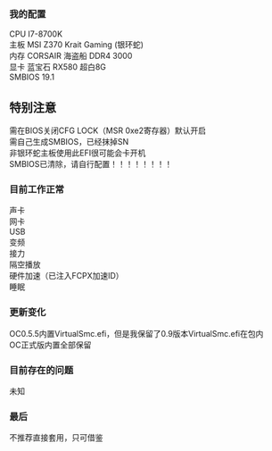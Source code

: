 ### 我的配置   
CPU I7-8700K  
主板 MSI Z370 Krait Gaming (银环蛇)  
内存 CORSAIR 海盗船 DDR4 3000  
显卡 蓝宝石 RX580 超白8G  
SMBIOS 19.1  

## 特别注意  
需在BIOS关闭CFG LOCK（MSR 0xe2寄存器）默认开启   
需自己生成SMBIOS，已经抹掉SN  
非银环蛇主板使用此EFI很可能会卡开机  
SMBIOS已清除，请自行配置！！！！！！！！

### 目前工作正常  
声卡  
网卡  
USB  
变频  
接力  
隔空播放  
硬件加速（已注入FCPX加速ID）  
睡眠  

### 更新变化  
OC0.5.5内置VirtualSmc.efi，但是我保留了0.9版本VirtualSmc.efi在包内  
OC正式版内置全部保留  


### 目前存在的问题  
未知  

### 最后  
不推荐直接套用，只可借鉴
